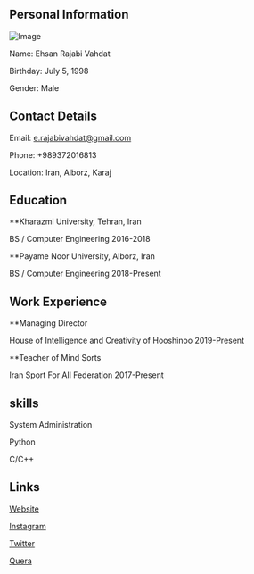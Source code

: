 ## Personal Information
![Image](http://hooshinoo.ir/wp-content/uploads/2020/04/PicsArt_04-05-03.30.32-300x300.jpg)

Name: Ehsan Rajabi Vahdat

Birthday: July 5, 1998

Gender: Male

## Contact Details
Email: e.rajabivahdat@gmail.com

Phone: +989372016813

Location: Iran, Alborz, Karaj

## Education
**Kharazmi University, Tehran, Iran

BS / Computer Engineering 2016-2018

**Payame Noor University, Alborz, Iran

BS / Computer Engineering 2018-Present

## Work Experience
**Managing Director

House of Intelligence and Creativity of Hooshinoo 2019-Present

**Teacher of Mind Sorts

Iran Sport For All Federation 2017-Present

## skills
System Administration

Python

C/C++

## Links
[Website](http://ehsanrajabivahdat.ir)

[Instagram](http://instagram.com/ehsanrajabivahdat)

[Twitter](http://twitter.com/rajabivahdat)

[Quera](https://quera.ir/profile/ehsan.rubikk2020)
